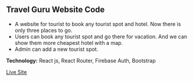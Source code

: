 ## Travel Guru Website Code
* A website for tourist to book any tourist spot and hotel. Now there is only three places to go.
* Users can book any tourist spot and go there for vacation. And we can show them more
cheapest hotel with a map.
* Admin can add a new tourist spot.

__Technology:__ React js, React Router, Firebase Auth, Bootstrap            

[Live Site](https://travel-guru-maruf.web.app/ "Travel Guru Live Site Link.")    
